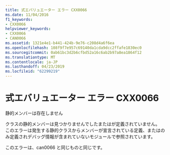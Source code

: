 ```yaml
---
title: 式エバリュエーター エラー CXX0066
ms.date: 11/04/2016
f1_keywords:
- CXX0066
helpviewer_keywords:
- CXX0066
- CAN0066
ms.assetid: 1321e4e1-b441-424b-9e76-c208d4a6f6ea
ms.openlocfilehash: 108f9f7e957c69140da1cda9dcc2ffafe1830ec0
ms.sourcegitcommit: 0ab61bc3d2b6cfbd52a16c6ab2b97a8ea1864f12
ms.translationtype: MT
ms.contentlocale: ja-JP
ms.lasthandoff: 04/23/2019
ms.locfileid: "62299219"
---
```

# <a name="expression-evaluator-error-cxx0066"></a>式エバリュエーター エラー CXX0066

静的メンバーは存在しません

クラスの静的メンバーは見つかりませんでしたまたはが定義されていません。 このエラーは発生する静的クラスからメンバーが宣言されている定義、またはのみ定義されデバッグ情報が含まれていないモジュールで参照されています。

このエラーは、can0066 と同じものと同じです。